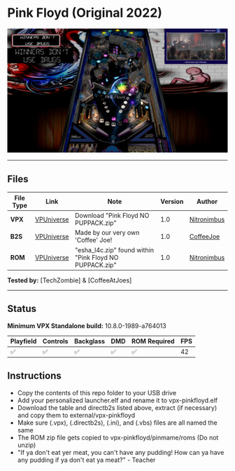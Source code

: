 # Pink Floyd (Original 2022)

![Table Preview](../../images/vpx-pinkfloyd.png)

---

## Files
| File Type | Link | Note | Version | Author | 
|-----------|--------|----------|----------|--------------|
| **VPX** | [VPUniverse](https://vpuniverse.com/files/file/10341-pink-floyd-vpx-cw-pup-pack/) | Download "Pink Floyd NO PUPPACK.zip" | 1.0 | [Nitronimbus](https://vpuniverse.com/profile/10144-nitronimbus/) |
| **B2S** | [VPUniverse](https://vpuniverse.com/files/file/24657-pink-floyd-back-catalogue-backglass/) | Made by our very own 'Coffee' Joe! | 1.0 | [CoffeeJoe](https://vpuniverse.com/profile/79306-coffeejoe/) |
| **ROM** | [VPUniverse](https://vpuniverse.com/files/file/10341-pink-floyd-vpx-cw-pup-pack/) | "esha_l4c.zip" found within "Pink Floyd NO PUPPACK.zip" | 1.0 | [Nitronimbus](https://vpuniverse.com/profile/10144-nitronimbus/) |

**Tested by:** [TechZombie] & [CoffeeAtJoes]

---

## Status 
**Minimum VPX Standalone build:** 10.8.0-1989-a764013

| Playfield | Controls | Backglass | DMD | ROM Required | FPS | 
|-----------|----------|-----------|-----|--------------|-----|
| :white_check_mark: | :white_check_mark: | :white_check_mark: | :white_check_mark: | :white_check_mark: | 42 |

## Instructions

- Copy the contents of this repo folder to your USB drive
- Add your personalized launcher.elf and rename it to vpx-pinkfloyd.elf
- Download the table and directb2s listed above, extract (if necessary) and copy them to external/vpx-pinkfloyd
- Make sure (.vpx), (.directb2s), (.ini), and (.vbs) files are all named the same
- The ROM zip file gets copied to vpx-pinkfloyd/pinmame/roms (Do not unzip)
- "If ya don't eat yer meat, you can't have any pudding! How can ya have any pudding if ya don't eat ya meat?" - Teacher

